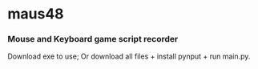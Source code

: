 # maus48

<h3>Mouse and Keyboard game script recorder</h3>

<p>Download exe to use; Or download all files + install pynput + run main.py.</p>
